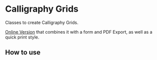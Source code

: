 # Calligraphy Grids
Classes to create Calligraphy Grids.

[Online Version](https://code.halfapx.com/guideline-generator/) that combines
it with a form and PDF Export, as well as a quick print style.

## How to use

